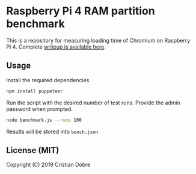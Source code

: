 # Raspberry Pi 4 RAM partition benchmark

This is a repository for measuring loading time of Chromium on Raspberry Pi 4. Complete [writeup is available here](https://hbfsrobotics.com/blog/accelerating-raspberry-pi-4-applications-ram-drive).

## Usage

Install the required dependencies
```sh
npm install puppeteer
```

Run the script with the desired number of test runs. Provide the admin password when prompted.
```sh
node benchmark.js --runs 100
```

Results will be stored into `bench.json`

## License (MIT)
Copyright (C) 2019 Cristian Dobre